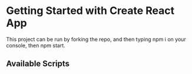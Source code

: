 # Getting Started with Create React App

This project can be run by forking the repo, and then typing npm i on your console, then npm start. 

## Available Scripts

